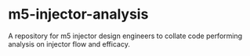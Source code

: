# m5-injector-analysis
A repository for m5 injector design engineers to collate code performing analysis on injector flow and efficacy.
